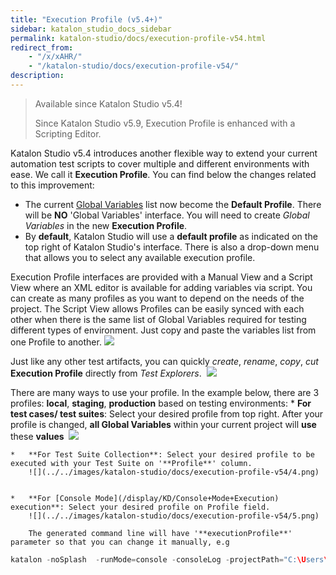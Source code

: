 ```yaml
---
title: "Execution Profile (v5.4+)"
sidebar: katalon_studio_docs_sidebar
permalink: katalon-studio/docs/execution-profile-v54.html
redirect_from:
    - "/x/xAHR/"
    - "/katalon-studio/docs/execution-profile-v54/"
description:
---
```

> Available since Katalon Studio v5.4!
>
> Since Katalon Studio v5.9, Execution Profile is enhanced with a Scripting Editor.

Katalon Studio v5.4 introduces another flexible way to extend your current automation test scripts to cover multiple and different environments with ease. We call it **Execution Profile**. You can find below the changes related to this improvement:

*   The current [Global Variables](/display/KD/Variable+Types#VariableTypes-Globalvariables) list now become the **Default Profile**. There will be **NO** 'Global Variables' interface. You will need to create _Global Variables_ in the new **Execution Profile**. 
*   By **default**, Katalon Studio will use a **default profile** as indicated on the top right of Katalon Studio's interface. There is also a drop-down menu that allows you to select any available execution profile.
    

Execution Profile interfaces are provided with a Manual View and a Script View where an XML editor is available for adding variables via script. You can create as many profiles as you want to depend on the needs of the project. The Script View allows Profiles can be easily synced with each other when there is the same list of Global Variables required for testing different types of environment. Just copy and paste the variables list from one Profile to another.
    ![](../../images/katalon-studio/docs/execution-profile-v54/profile-script-view.png)

Just like any other test artifacts, you can quickly _create_, _rename_, _copy_, _cut_ **Execution Profile** directly from _Test Explorers_. 
    ![](../../images/katalon-studio/docs/execution-profile-v54/Untitled3.png)


There are many ways to use your profile. In the example below, there are 3 profiles: **local**, **staging**, **production** based on testing environments:
    *   **For test cases/ test suites**: Select your desired profile from top right. After your profile is changed, **all Global Variables** within your current project will **use** these **values** 
        ![](../../images/katalon-studio/docs/execution-profile-v54/Untitled2.png)


    *   **For Test Suite Collection**: Select your desired profile to be executed with your Test Suite on '**Profile**' column.
        ![](../../images/katalon-studio/docs/execution-profile-v54/4.png)


    *   **For [Console Mode](/display/KD/Console+Mode+Execution) execution**: Select your desired profile on Profile field.
        ![](../../images/katalon-studio/docs/execution-profile-v54/5.png)

        The generated command line will have '**executionProfile**' parameter so that you can change it manually, e.g

```groovy
katalon -noSplash  -runMode=console -consoleLog -projectPath="C:\Users\Admin\Katalon Studio\yourProject.prj" -retry=0 -testSuitePath="Test Suites/TS_RegressionTest" -executionProfile="local" -browserType="Chrome (headless)"

```